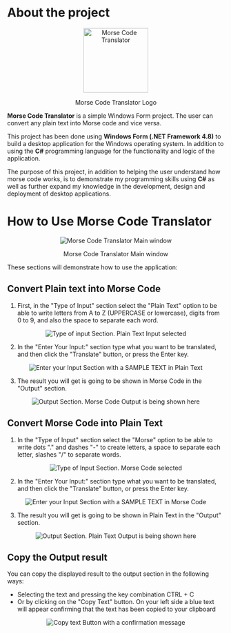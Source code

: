 # About the project
<p align="center"><img width="150" alt="Morse Code Translator" src="https://user-images.githubusercontent.com/90425287/183945808-d843d838-9329-4a45-a973-a9104bfa784a.png"></p>

<p align="center">Morse Code Translator Logo</p>

**Morse Code Translator** is a simple Windows Form project. The user can convert any plain text into Morse code and vice versa.

This project has been done using **Windows Form (.NET Framework 4.8)** to build a desktop application for the Windows operating system. In addition to using the **C#** programming language for the functionality and logic of the application.

The purpose of this project, in addition to helping the user understand how morse code works, is to demonstrate my programming skills using **C#** as well as further expand my knowledge in the development, design and deployment of desktop applications.

# How to Use Morse Code Translator

<p align="center"><img alt="Morse Code Translator Main window" src="https://user-images.githubusercontent.com/90425287/183961234-c2fb0e7e-0eda-4c3e-bf41-67116faf0556.png"></p>
<p align="center">Morse Code Translator Main window</p>

These sections will demonstrate how to use the application:

## Convert Plain text into Morse Code

1. First, in the "Type of Input" section select the "Plain Text" option to be able to write letters from A to Z (UPPERCASE or lowercase), digits from 0 to 9, and also the space to separate each word.
<p align="center"><img alt="Type of input Section. Plain Text Input selected" src="https://user-images.githubusercontent.com/90425287/183966681-22837f75-5b17-46fa-8a63-9ec44f6ecb49.png"></p>

2. In the "Enter Your Input:" section type what you want to be translated, and then click the "Translate" button, or press the Enter key.
<p align="center"><img alt="Enter your Input Section with a SAMPLE TEXT in Plain Text" src="https://user-images.githubusercontent.com/90425287/183968982-34cf204d-4b51-4e90-9623-98e3378b30ea.png"></p>

3. The result you will get is going to be shown in Morse Code in the "Output" section.
<p align="center"><img alt="Output Section. Morse Code Output is being shown here" src="https://user-images.githubusercontent.com/90425287/183970215-2ff0f1bf-b2be-42d3-a82a-eb0c6f4d992c.png"></p>


## Convert Morse Code into Plain Text

1. In the "Type of Input" section select the "Morse" option to be able to write dots "." and dashes "-" to create letters, a space to separate each letter, slashes "/" to separate words.
<p align="center"><img alt="Type of Input Section. Morse Code selected" src="https://user-images.githubusercontent.com/90425287/183972558-1974fd37-d441-4ec1-b759-d19108739af5.png"></p>

2. In the "Enter Your Input:" section type what you want to be translated, and then click the "Translate" button, or press the Enter key.
<p align="center"><img alt="Enter your Input Section with a SAMPLE TEXT in Morse Code" src="https://user-images.githubusercontent.com/90425287/183972860-480011cf-ad81-4e1a-b093-32346f243f1c.png"></p>

3. The result you will get is going to be shown in Plain Text in the "Output" section.
<p align="center"><img alt="Output Section. Plain Text Output is being shown here" src="https://user-images.githubusercontent.com/90425287/183973118-933bb909-62bd-49ea-9e98-36b83b466a7a.png"></p>


## Copy the Output result

You can copy the displayed result to the output section in the following ways:

- Selecting the text and pressing the key combination CTRL + C
- Or by clicking on the "Copy Text" button. On your left side a blue text will appear confirming that the text has been copied to your clipboard

<p align="center"><img alt="Copy text Button with a confirmation message" src="https://user-images.githubusercontent.com/90425287/183974520-f238bb27-0775-410d-ae86-53bec979620c.png"></p>

## 


